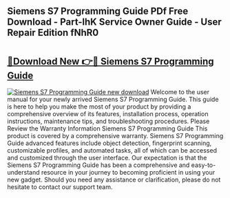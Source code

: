 ## Siemens S7 Programming Guide PDf Free Download - Part-lhK Service Owner Guide - User Repair Edition fNhR0

# <h2><a href="http://bc53988.oget.top/?id=Siemens+S7+Programming+Guide">🔗Download New 👉🔴 Siemens S7 Programming Guide</a></h2>

[![Siemens S7 Programming Guide new download](https://i.imgur.com/5g1atiW.png)](http://bc53988.oget.top/?id=Siemens+S7+Programming+Guide)
Welcome to the user manual for your newly arrived Siemens S7 Programming Guide. This guide is here to help you make the most of your product by providing a comprehensive overview of its features, installation process, operation instructions, maintenance tips, and troubleshooting procedures. Please Review the Warranty Information Siemens S7 Programming Guide This product is covered by a comprehensive warranty. Siemens S7 Programming Guide advanced features include object detection, fingerprint scanning, customizable profiles, and automated tasks, all of which can be accessed and customized through the user interface. Our expectation is that the Siemens S7 Programming Guide has been a comprehensive and easy-to-understand resource in your journey to becoming proficient in using your new gadget. Should you need any assistance or clarification, please do not hesitate to contact our support team.
